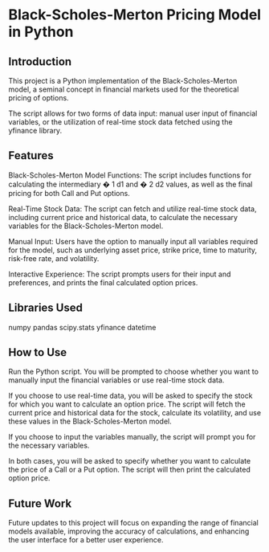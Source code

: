 # Black-Scholes-Merton Pricing Model in Python
## Introduction
This project is a Python implementation of the Black-Scholes-Merton model, a seminal concept in financial markets used for the theoretical pricing of options.

The script allows for two forms of data input: manual user input of financial variables, or the utilization of real-time stock data fetched using the yfinance library.

## Features
Black-Scholes-Merton Model Functions: The script includes functions for calculating the intermediary 
�
1
d1 and 
�
2
d2 values, as well as the final pricing for both Call and Put options.

Real-Time Stock Data: The script can fetch and utilize real-time stock data, including current price and historical data, to calculate the necessary variables for the Black-Scholes-Merton model.

Manual Input: Users have the option to manually input all variables required for the model, such as underlying asset price, strike price, time to maturity, risk-free rate, and volatility.

Interactive Experience: The script prompts users for their input and preferences, and prints the final calculated option prices.

## Libraries Used
numpy
pandas
scipy.stats
yfinance
datetime
## How to Use
Run the Python script. You will be prompted to choose whether you want to manually input the financial variables or use real-time stock data.

If you choose to use real-time data, you will be asked to specify the stock for which you want to calculate an option price. The script will fetch the current price and historical data for the stock, calculate its volatility, and use these values in the Black-Scholes-Merton model.

If you choose to input the variables manually, the script will prompt you for the necessary variables.

In both cases, you will be asked to specify whether you want to calculate the price of a Call or a Put option. The script will then print the calculated option price.

## Future Work
Future updates to this project will focus on expanding the range of financial models available, improving the accuracy of calculations, and enhancing the user interface for a better user experience.
